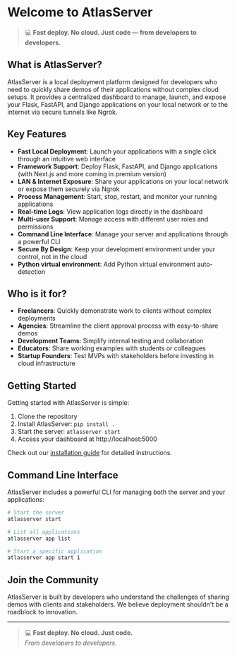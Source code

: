 # Welcome to AtlasServer

> 💻 **Fast deploy. No cloud. Just code — from developers to developers.**

## What is AtlasServer?

AtlasServer is a local deployment platform designed for developers who need to quickly share demos of their applications without complex cloud setups. It provides a centralized dashboard to manage, launch, and expose your Flask, FastAPI, and Django applications on your local network or to the internet via secure tunnels like Ngrok.

## Key Features

- **Fast Local Deployment**: Launch your applications with a single click through an intuitive web interface
- **Framework Support**: Deploy Flask, FastAPI, and Django applications (with Next.js and more coming in premium version)
- **LAN & Internet Exposure**: Share your applications on your local network or expose them securely via Ngrok
- **Process Management**: Start, stop, restart, and monitor your running applications
- **Real-time Logs**: View application logs directly in the dashboard
- **Multi-user Support**: Manage access with different user roles and permissions
- **Command Line Interface**: Manage your server and applications through a powerful CLI
- **Secure By Design**: Keep your development environment under your control, not in the cloud
- **Python virtual environment**: Add Python virtual environment auto-detection

## Who is it for?

- **Freelancers**: Quickly demonstrate work to clients without complex deployments
- **Agencies**: Streamline the client approval process with easy-to-share demos
- **Development Teams**: Simplify internal testing and collaboration
- **Educators**: Share working examples with students or colleagues
- **Startup Founders**: Test MVPs with stakeholders before investing in cloud infrastructure

## Getting Started

Getting started with AtlasServer is simple:

1. Clone the repository
2. Install AtlasServer: `pip install .`
3. Start the server: `atlasserver start`
4. Access your dashboard at http://localhost:5000

Check out our [installation guide](#installation) for detailed instructions.

## Command Line Interface

AtlasServer includes a powerful CLI for managing both the server and your applications:

```bash
# Start the server
atlasserver start

# List all applications
atlasserver app list

# Start a specific application
atlasserver app start 1
```

## Join the Community

AtlasServer is built by developers who understand the challenges of sharing demos with clients and stakeholders. We believe deployment shouldn't be a roadblock to innovation.

---

> 💻 **Fast deploy. No cloud. Just code.**  
> *From developers to developers.*